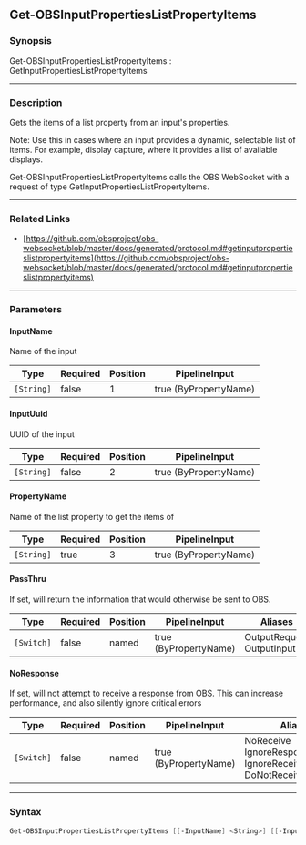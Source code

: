 Get-OBSInputPropertiesListPropertyItems
---------------------------------------

### Synopsis
Get-OBSInputPropertiesListPropertyItems : GetInputPropertiesListPropertyItems

---

### Description

Gets the items of a list property from an input's properties.

Note: Use this in cases where an input provides a dynamic, selectable list of items. For example, display capture, where it provides a list of available displays.

Get-OBSInputPropertiesListPropertyItems calls the OBS WebSocket with a request of type GetInputPropertiesListPropertyItems.

---

### Related Links
* [https://github.com/obsproject/obs-websocket/blob/master/docs/generated/protocol.md#getinputpropertieslistpropertyitems](https://github.com/obsproject/obs-websocket/blob/master/docs/generated/protocol.md#getinputpropertieslistpropertyitems)

---

### Parameters
#### **InputName**
Name of the input

|Type      |Required|Position|PipelineInput        |
|----------|--------|--------|---------------------|
|`[String]`|false   |1       |true (ByPropertyName)|

#### **InputUuid**
UUID of the input

|Type      |Required|Position|PipelineInput        |
|----------|--------|--------|---------------------|
|`[String]`|false   |2       |true (ByPropertyName)|

#### **PropertyName**
Name of the list property to get the items of

|Type      |Required|Position|PipelineInput        |
|----------|--------|--------|---------------------|
|`[String]`|true    |3       |true (ByPropertyName)|

#### **PassThru**
If set, will return the information that would otherwise be sent to OBS.

|Type      |Required|Position|PipelineInput        |Aliases                      |
|----------|--------|--------|---------------------|-----------------------------|
|`[Switch]`|false   |named   |true (ByPropertyName)|OutputRequest<br/>OutputInput|

#### **NoResponse**
If set, will not attempt to receive a response from OBS.
This can increase performance, and also silently ignore critical errors

|Type      |Required|Position|PipelineInput        |Aliases                                                                |
|----------|--------|--------|---------------------|-----------------------------------------------------------------------|
|`[Switch]`|false   |named   |true (ByPropertyName)|NoReceive<br/>IgnoreResponse<br/>IgnoreReceive<br/>DoNotReceiveResponse|

---

### Syntax
```PowerShell
Get-OBSInputPropertiesListPropertyItems [[-InputName] <String>] [[-InputUuid] <String>] [-PropertyName] <String> [-PassThru] [-NoResponse] [<CommonParameters>]
```
